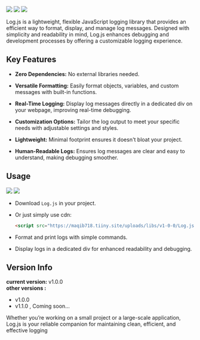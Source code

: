 <img src="https://maqib718.tiiny.site/uploads/LogJS-logo.jpg">
<a href="LogJS.zip" download="LogJS.zip"><img src="https://img.shields.io/badge/Download-Log.js-3d84ff?logo=github"/></a>
<a href="https://maqib718.tiiny.site/uploads/libs/v1-0-0/Log.js"><img src="https://img.shields.io/badge/tiiny.host-Log.js-b64ad8?logo=github"/></a> 

Log.js is a lightweight, flexible JavaScript logging library that provides an efficient way to format, display, and manage log messages. Designed with simplicity and readability in mind, Log.js enhances debugging and development processes by offering a customizable logging experience.

## Key Features
- **Zero Dependencies:** No external libraries needed.

- **Versatile Formatting:** Easily format objects, variables, and custom messages with built-in functions.

- **Real-Time Logging:** Display log messages directly in a dedicated div on your webpage, improving real-time debugging.

- **Customization Options:** Tailor the log output to meet your specific needs with adjustable settings and styles.

- **Lightweight:** Minimal footprint ensures it doesn't bloat your project.

- **Human-Readable Logs:** Ensures log messages are clear and easy to understand, making debugging smoother.

## Usage

<a href="LogJS.zip" download="LogJS.zip"><img src="https://img.shields.io/badge/Download-Log.js-3d84ff?logo=github"/></a>
<a href="https://maqib718.tiiny.site/uploads/libs/v1-0-0/Log.js"><img src="https://img.shields.io/badge/tiiny.host-Log.js-b64ad8?logo=github"/></a>

- Download `Log.js` in your project.

- Or just simply use cdn:
  ```html
  <script src="https://maqib718.tiiny.site/uploads/libs/v1-0-0/Log.js" crossorigin="anonymous"></script>
  ```
 
- Format and print logs with simple commands.

- Display logs in a dedicated div for enhanced readability and debugging.

## Version Info
**current version:** v1.0.0 <br>
**other versions :**
- v1.0.0
- v1.1.0 , Coming soon...

Whether you’re working on a small project or a large-scale application, Log.js is your reliable companion for maintaining clean, efficient, and effective logging

